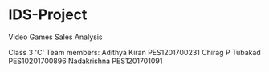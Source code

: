 # IDS-Project
Video Games Sales Analysis

Class 3 'C'
Team members:
Adithya Kiran     PES1201700231
Chirag P Tubakad  PES10201700896
Nadakrishna       PES1201701091
